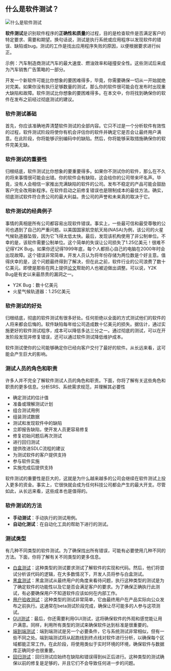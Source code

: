 ## 什么是软件测试？

![什么是软件测试](https://toolsqa.com/gallery/Software%20testing/1.What%20is%20Software%20Testing.png)

**软件测试**是识别软件程序的**正确性和质量**的过程，目的是检查软件是否满足客户的特定要求、需要和期望。换句话说，测试是执行系统或应用程序以发现软件的错误、缺陷或bug。测试的工作是找出应用程序失败的原因，以便根据要求进行纠正。

示例：汽车制造商测试汽车的最大速度、燃油效率和碰撞安全性。这些测试后来成为汽车销售广告策略的一部分。

开发一个新软件可能比你想象的要困难得多，毕竟，你需要确保一切从一开始就绝对完美。如果你没有执行足够数量的测试，那么你的软件很可能会在发布时出现重大缺陷和故障。软件测试比你想象的要困难得多。在本文中，你将找到确保你的软件在发布之前经过彻底测试的建议。

### 软件测试基础

首先，你应该准确地弄清楚软件测试的全部内容。它只不过是一个分析软件有效性的过程，软件测试阶段将使你有机会评估你的软件并确定它是否会让最终用户满意。在此阶段，你将能够识别编码中的缺陷。然后，你将能够采取措施确保你的软件完美无缺。

### 软件测试的重要性

归根结底，软件测试比你想象的要重要得多。如果你不测试你的软件，那么在不久的将来事情很可能会出错。你的软件会有缺陷，这会给你的公司带来坏名声。毕竟，没有人会相信一家推出充满缺陷的软件的公司。发布不稳定的产品可能会鼓励客户完全改用新程序。在软件启动之前修复错误也是限制成本的最佳方法。确实，彻底测试软件符合贵公司的最大利益。贵公司的声誉和未来真的取决于它。

### 软件测试的经典例子

事情的真相是所有公司都容易出现软件错误。事实上，一些最可信和最受尊敬的公司也遇到了自己的严重问题。以美国国家航空航天局(NASA)为例，该公司的火星气候轨道器坠毁，因为它飞得太低太快。最后，发现该机构使用了非公制单位。不幸的是，该软件需要公制单位。这个简单的失误让公司损失了1.25亿美元！很难不记得Y2K Bug。如果你还记得1999年底，每个人都担心自己的电脑在2000年时会出现故障。这个错误非常简单。开发人员认为将年份存储为两位数是个好主意。值得庆幸的是，这个问题最终得到了解决，但在此之前，软件行业的公司浪费了数十亿美元。即使是那些在网上提供[论文](https://www.paperhelp.org/essay/)帮助的人也被迫做出调整。可以说，Y2K Bug是有史以来最昂贵的漏洞之一。

-   Y2K Bug：数十亿美元
-   火星气候轨道器：1.25亿美元

### 软件测试的好处

归根结底，彻底的软件测试有很多好处。任何拒绝以全面的方式测试他们的软件的人将来都会后悔的。软件缺陷每年给公司造成数十亿美元的损失。据估计，通过实施更好的软件测试程序，成本可以降低多达三分之一。通过彻底的测试，可以在开发阶段发现并修复错误，还可以通过软件测试降低维护成本。

软件测试使你的公司能够确定你已经向客户交付了最好的软件。从长远来看，这可能会产生巨大的影响。

### 测试人员的角色和职责

许多人并不完全了解软件测试人员的角色和职责。下面，你将了解有关这些角色和职责的更多信息。分析SRS、系统需求规范，并理解其必要性

-   确定测试的估计值
-   准备或理解测试计划
-   组合测试用例
-   组装测试数据
-   测试和发现软件中的缺陷
-   立即报告缺陷，使开发人员更容易修复
-   修复初始问题后再次测试
-   进行回归测试
-   提供改进SDLC流程的建议
-   为测试软件的客户提供支持
-   参与软件实施
-   实施完成后提供支持

软件测试的重要性是巨大的，这就是为什么越来越多的公司会继续在软件测试上投入更多的资金。事实上，它很快就会成为任何科技公司都会产生的最大开支。尽管如此，从长远来看，这些成本也是值得的。

### 软件测试的方法

-   **手动测试**：手动执行的测试用例。
-   **自动化测试**：在自动化工具的帮助下进行的测试。

### 测试类型

有几种不同类型的软件测试。为了确保找出所有错误，可能有必要使用几种不同的方法。下面，你将了解有关不同类型的更多信息。

-   [白盒测试]()：这种类型的测试要求测试了解软件的实现和代码。然后，他们将尝试分析该代码的逻辑，在大多数情况下，开发人员将参与白盒测试。
-   [黑盒测试]()：黑盒测试从最终用户的角度来看待问题，执行这种类型的测试是为了确定软件的功能性以及它是否会满足客户的要求。为了确保正确执行此测试，有必要确保用户不知道软件应该如何在内部工作。
-   [用户验收测试]()：这种类型的测试非常简单，它由最终用户在产品实际向公众发布之前执行。这通常在beta测试阶段完成，确保让尽可能多的人参与这项测试。
-   [GUI测试]()：最后，你还需要利用GUI测试，这将确保软件的外观和感觉能让用户满意。同样，利用所有类型的测试来确保软件达到标准是很重要的。
-   [端到端测试]()：端到端测试是另一个必要条件，它与系统测试非常相似，但有一些不同之处。端到端测试将从起跑线到终点线对软件进行分析，以确保每个区域都能正常工作。在此阶段，将使用类似于实时环境的环境，确保软件与数据库正确同步也很重要。
-   [回归测试]()：回归测试应始终在缺陷和错误得到纠正后进行。这种类型的测试确保以前的修复是足够的，并且它们不会导致任何进一步的问题。